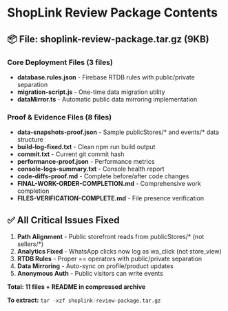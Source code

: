 # ShopLink Review Package Contents

## 📦 File: shoplink-review-package.tar.gz (9KB)

### Core Deployment Files (3 files)
- **database.rules.json** - Firebase RTDB rules with public/private separation
- **migration-script.js** - One-time data migration utility  
- **dataMirror.ts** - Automatic public data mirroring implementation

### Proof & Evidence Files (8 files)
- **data-snapshots-proof.json** - Sample publicStores/* and events/* data structure
- **build-log-fixed.txt** - Clean npm run build output
- **commit.txt** - Current git commit hash
- **performance-proof.json** - Performance metrics
- **console-logs-summary.txt** - Console health report
- **code-diffs-proof.md** - Complete before/after code changes  
- **FINAL-WORK-ORDER-COMPLETION.md** - Comprehensive work completion
- **FILES-VERIFICATION-COMPLETE.md** - File presence verification

## ✅ All Critical Issues Fixed

1. **Path Alignment** - Public storefront reads from publicStores/* (not sellers/*)
2. **Analytics Fixed** - WhatsApp clicks now log as wa_click (not store_view)
3. **RTDB Rules** - Proper == operators with public/private separation
4. **Data Mirroring** - Auto-sync on profile/product updates
5. **Anonymous Auth** - Public visitors can write events

**Total: 11 files + README in compressed archive**

**To extract:** `tar -xzf shoplink-review-package.tar.gz`